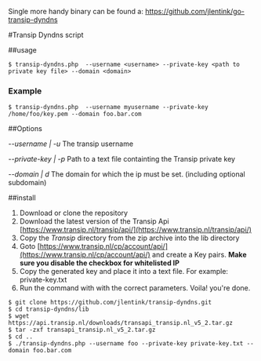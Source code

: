 Single more handy binary can be found a: https://github.com/jlentink/go-transip-dyndns

#Transip Dyndns script

##usage

```
$ transip-dyndns.php  --username <username> --private-key <path to private key file> --domain <domain>
```

### Example

```
$ transip-dyndns.php  --username myusername --private-key /home/foo/key.pem --domain foo.bar.com
```


##Options

*--username | -u* The transip username

*--private-key | -p* Path to a text file containting the Transip private key

*--domain | d* The domain for which the ip must be set. (including optional subdomain)

##install

1. Download or clone the repository 
2. Download the latest version of the Transip Api [https://www.transip.nl/transip/api/](https://www.transip.nl/transip/api/)
3. Copy the *Transip* directory from the zip archive into the lib directory
4. Goto [https://www.transip.nl/cp/account/api/](https://www.transip.nl/cp/account/api/) and create a Key pairs. **Make sure you disable the checkbox for whitelisted IP**
5. Copy the generated key and place it into a text file. For example: private-key.txt
6. Run the command with with the correct parameters. Voila! you're done.

```
$ git clone https://github.com/jlentink/transip-dyndns.git
$ cd transip-dyndns/lib
$ wget https://api.transip.nl/downloads/transapi_transip.nl_v5_2.tar.gz
$ tar -zxf transapi_transip.nl_v5_2.tar.gz
$ cd ..
$ ./transip-dyndns.php --username foo --private-key private-key.txt --domain foo.bar.com

```


